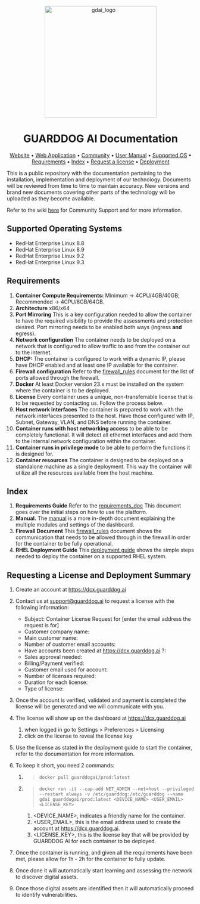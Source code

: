 <!-- <div style="background-color: #3C434B; padding: 20px;"> -->

<p align="center">
    <img src="https://guarddog.ai/wp-content/uploads/2024/03/purple-logo.png" alt="gdai_logo" width="300"/>
</p>


<h1 align="center">GUARDDOG AI Documentation</h1>

<div align="center">

[Website](https://guarddog.ai) •
[Web Application](https://dcx.guarddog.ai) •
[Community](https://github.com/guarddog-dev/GUARDDOG-AI-Documentation/wiki) •
[User Manual](https://github.com/guarddog-dev/GUARDDOG-AI-Documentation/blob/main/Manual/DCX_Manual.md) •
[Supported OS](#supported-operating-systems) •
[Requirements](#requirements) •
[Index](#index) •
[Request a license](#requesting-a-license-and-deployment-summary) •
[Deployment](#requesting-a-license-and-deployment-summary)

</div>

This is a public repository with the documentation pertaining to the installation, implementation and deployment of our technology. Documents will be reviewed from time to time to maintain accuracy. New versions and brand new documents covering other parts of the technology will be uploaded as they become available.

Refer to the wiki [here](https://github.com/guarddog-dev/GUARDDOG-AI-Documentation/wiki) for Community Support and for more information.


## **Supported Operating Systems**
- RedHat Enterprise Linux 8.8
- RedHat Enterprise Linux 8.9
- RedHat Enterprise Linux 9.2
- RedHat Enterprise Linux 9.3

## **Requirements**
1. **Container Compute Requirements:** Minimum -> 4CPU/4GB/40GB; Recommended -> 4CPU/8GB/64GB.
2. **Architecture** x86/x64
3. **Port Mirroring** This is a key configuration needed to allow the container to have the required visibility to provide the assessments and protection desired. Port mirroring needs to be enabled both ways (ingress **and** egress).
4. **Network configuration** The container needs to be deployed on a network that is configured to allow traffic to and from the container out to the internet.
5. **DHCP:** The container is configured to work with a dynamic IP, please have DHCP enabled and at least one IP available for the container.
6. **Firewall configuration** Refer to the [firewall_rules](https://github.com/guarddog-dev/GUARDDOG-AI-Documentation/blob/main/GDAI%20Configuration%20for%20Firewall%20Rules.pdf) document for the list of ports allowed through the firewall.
7. **Docker** At least Docker version 23.x must be installed on the system where the container is to be deployed.
8. **License** Every container uses a unique, non-transferrable license that is to be requested by contacting us. Follow the process below.
9. **Host network interfaces** The container is prepared to work with the network interfaces presented to the host. Have those configured with IP, Subnet, Gateway, VLAN, and DNS before running the container.
10. **Container runs with host networking access** to be able to be completely functional. It will detect all ethernet interfaces and add them to the internal network configuration within the container.
11. **Container runs in privilege mode** to be able to perform the functions it is designed for.
12. **Container resources** The container is designed to be deployed on a standalone machine as a single deployment. This way the container will utilize all the resources available from the host machine.

## **Index**
1. **Requirements Guide** Refer to the [requirements_doc](https://github.com/guarddog-dev/GUARDDOG-AI-Documentation/blob/main/GDAI%20Container%20Installation%20and%20Configuration%20Requirements.pdf) This document goes over the initial steps on how to use the platform.
2. **Manual.** The [manual](https://github.com/guarddog-dev/GUARDDOG-AI-Documentation/blob/main/Manual/DCX_Manual.md) is a more in-depth document explaining the multiple modules and settings of the dashboard.
3. **Firewall Document** This [firewall_rules](https://github.com/guarddog-dev/GUARDDOG-AI-Documentation/blob/main/GDAI%20Configuration%20for%20Firewall%20Rules.pdf) document shows the communication that needs to be allowed through in the firewall in order for the container to be fully operational.
4. **RHEL Deployment Guide** This [deployment guide](https://github.com/guarddog-dev/GUARDDOG-AI-Documentation/blob/main/GuardDog%20AI%20Container%20Deployment%20Guide%20-%20RHEL%20version.pdf) shows the simple steps needed to deploy the container on a supported RHEL system.

## **Requesting a License and Deployment Summary**
1. Create an account at https://dcx.guarddog.ai

2. Contact us at support@guarddog.ai to request a license with the following information:
    - Subject: Container License Request for [enter the email address the request is for]    
    - Customer company name:  
    - Main customer name: 
    - Number of customer email accounts: 
    - Have accounts been created at https://dcx.guarddog.ai ?: 
    - Sales approval needed:
    - Billing/Payment verified: 
    - Customer email used for account: 
    - Number of licenses required: 
    - Duration for each license: 
    - Type of license: 

3. Once the account is verified, validated and payment is completed the license will be generated and we will communicate with you.

4. The license will show up on the dashboard at https://dcx.guarddog.ai 
   1. when logged in go to Settings > Preferences > Licensing
   2. click on the license to reveal the license key

5. Use the license as stated in the deployment guide to start the container, refer to the documentation for more information.

6. To keep it short, you need 2 commands:
   1. >```docker pull guarddogai/prod:latest```
   2. >```docker run -it --cap-add NET_ADMIN --net=host --privileged --restart always -v /etc/guarddog:/etc/guarddog --name gdai guarddogai/prod:latest <DEVICE_NAME> <USER_EMAIL> <LICENSE_KEY>```
      1. <DEVICE_NAME>, indicates a friendly name for the container. 
      2. <USER_EMAIL>, this is the email address used to create the account at https://dcx.guarddog.ai.
      3. <LICENSE_KEY>, this is the license key that will be provided by GUARDDOG AI for each container to be deployed. 

7. Once the container is running, and given all the requirements have been met, please allow for 1h - 2h for the container to fully update. 

8. Once done it will automatically start learning and assessing the network to discover digital assets.

9. Once those digital assets are identified then it will automatically proceed to identify vulnerabilities.

</div>